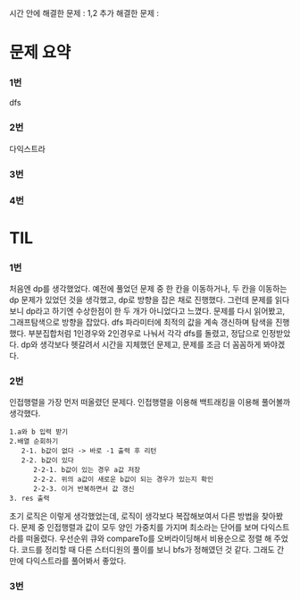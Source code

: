 시간 안에 해결한 문제 : 1,2
추가 해결한 문제 : 

# 문제 요약

### 1번

dfs

### 2번

다익스트라

### 3번



### 4번

# TIL

### 1번

처음엔 dp를 생각했었다.
예전에 풀었던 문제 중 한 칸을 이동하거나, 두 칸을 이동하는 dp 문제가 있었던 것을 생각했고,
dp로 방향을 잡은 채로 진행했다.
그런데 문제를 읽다 보니 dp라고 하기엔 수상한점이 한 두 개가 아니었다고 느꼈다.
문제를 다시 읽어봤고, 그래프탐색으로 방향을 잡았다.
dfs 파라미터에 최적의 값을 계속 갱신하며 탐색을 진행했다. 
부분집합처럼 1인경우와 2인경우로 나눠서 각각 dfs를 돌렸고, 정답으로 인정받았다.
dp와 생각보다 헷갈려서 시간을 지체했던 문제고, 문제를 조금 더 꼼꼼하게 봐야겠다.


### 2번

인접행렬을 가장 먼저 떠올렸던 문제다.
인접행렬을 이용해 백트래킹을 이용해 풀어볼까 생각했다.
```
1.a와 b 입력 받기
2.배열 순회하기
   2-1. b값이 없다 -> 바로 -1 출력 후 리턴
   2-2. b값이 있다
      2-2-1. b값이 있는 경우 a값 저장
      2-2-2. 위의 a값이 새로운 b값이 되는 경우가 있는지 확인
      2-2-3. 이거 반복하면서 값 갱신
3. res 출력
``` 
초기 로직은 이렇게 생각했었는데, 로직이 생각보다 복잡해보여서 다른 방법을 찾아봤다.
문제 중 인접행렬과 값이 모두 양인 가중치를 가지며 최소라는 단어를 보며 다익스트라를 떠올렸다.
우선순위 큐와 compareTo를 오버라이딩해서 비용순으로 정렬 해 주었다.
코드를 정리할 때 다른 스터디원의 풀이를 보니 bfs가 정해였던 것 같다.
그래도 간만에 다익스트라를 풀어봐서 좋았다.
### 3번
